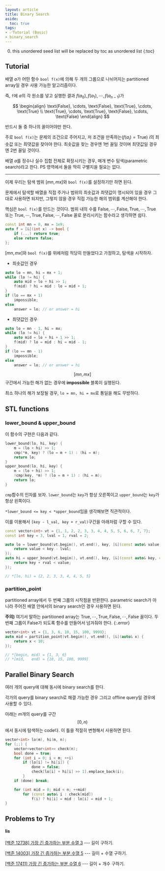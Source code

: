```yaml
---
layout: article
title: Binary Search
aside:
  toc: true
tags:
- ✅Tutorial (Basic)
- binary_search
---
```


0. this unordered seed list will be replaced by toc as unordered list
{:toc}

## Tutorial

배열 $a$가 어떤 함수 `bool f(x)`에 의해 두 개의 그룹으로 나뉘어지는 partitioned array일 경우 사용 가능한 알고리즘이다.

즉, `f`에 $a$의 각 원소를 넣고 실행한 결과 $f(a_0), f(a_1), \cdots, f(a_{n-1})$가

$$
\begin{align}
\text{False}, \cdots, \text{False}, \text{True}, \cdots, \text{True} \\
\text{True}, \cdots, \text{True}, \text{False}, \cdots, \text{False}
\end{align}
$$

반드시 둘 중 하나의 꼴이어야만 한다.

주로 `bool f(x)`는 문제의 조건으로 주어지고, 저 조건을 만족하는($f(a_i) = \text{True}$) $i$의 최솟값 또는 최댓값을 찾아야 한다. 최솟값을 찾는 경우엔 1번 꼴일 것이며 최댓값일 경우엔 2번 꼴일 것이다.

배열 $a$를 정수나 실수 집합 전체로 확장시키는 경우, 매개 변수 탐색(parametric search)라고 한다. PS 영역에서 둘을 딱히 구별지을 필요는 없다.

- - -

이제 우리는 탐색 범위 $[mn, mx]$와 `bool f(x)`를 설정하기만 하면 된다.

문제에서 탐색할 배열을 직접 주거나 범위의 최솟값과 최댓값이 명시되어 있을 경우 그대로 사용하면 되지만, 그렇지 않을 경우 직접 가능한 해의 범위를 계산해야 한다.

핵심은 `bool f(x)`를 만드는 것이다. 범위 내의 수를 $\text{False}, \cdots, \text{False}, \text{True}, \cdots, \text{True}$ 또는 $\text{True}, \cdots, \text{True}, \text{False}, \cdots, \text{False}$ 꼴로 분리시키는 함수라고 생각하면 쉽다.

```cpp
const int mn = 0, mx = 1e9;
auto f = [&](int x) -> bool {
    if (...) return true;
    else return false;
};
```

$[mn, mx]$와 `bool f(x)`를 위에처럼 적당히 만들었다고 가정하고, 탐색을 시작하자.

- 최솟값인 경우

```cpp
auto lo = mn, hi = mx + 1;
while (lo != hi) {
    auto mid = lo + hi >> 1;
    f(mid) ? hi = mid : lo = mid + 1;
}
if (lo == mx + 1)
    impossible;
else
    answer = lo; // or answer = hi
```

- 최댓값인 경우

```cpp
auto lo = mn - 1, hi = mx;
while (lo != hi) {
    auto mid = lo + hi + 1 >> 1;
    f(mid) ? lo = mid : hi = mid - 1;
}
if (lo == mn - 1)
    impossible;
else
    answer = lo; // or answer = hi
```

$$[mn, mx]$$구간에서 가능한 해가 없는 경우에 **impossible** 블록이 실행된다.

최소 하나의 해가 보장될 경우, `lo = mn, hi = mx`로 통일을 해도 무방하다.

## STL functions

### lower_bound & upper_bound

이 함수의 구현은 다음과 같다.

```cpp
lower_bound(lo, hi, key) {
    m = (lo + hi) >> 1;
    cmp(*m, key) ? (lo = m + 1) : (hi = m);
    return lo;
}
upper_bound(lo, hi, key) {
    m = (lo + hi) >> 1;
    !cmp(key, *m) ? (lo = m + 1) : (hi = m);
    return lo;
}
```

`cmp`함수의 인자를 보자. `lower_bound`는 `key`가 항상 오른쪽이고 `upper_bound`는 `key`가 항상 왼쪽이다.

`*lower_bound <= key < *upper_bound`임을 생각해보면 직관적이다.

이를 이용해서 `[key - l_val, key + r_val)`구간을 아래처럼 구할 수 있다.

```cpp
const vector<int> vt = {1, 1, 2, 2, 3, 3, 4, 4, 5, 5, 6, 6, 7, 7};
const int key = 3, lval = 1, rval = 2;

auto lo = lower_bound(vt.begin(), vt.end(), key, [&](const auto& value, const auto& key) {
    return value < key - lval;
});
auto hi = upper_bound(vt.begin(), vt.end(), key, [&](const auto& key, const auto& value) {
    return key + rval < value;
});

// *[lo, hi) = {2, 2, 3, 3, 4, 4, 5, 5}
```

### partition_point

partitioned array에서 두 번째 그룹의 시작점을 반환한다. parametric search가 아니라 주어진 배열 안에서의 binary search인 경우 사용하면 된다.

**주의)** 여기서 말하는 partitioned array는 $\text{True}, \cdots, \text{True}, \text{False}, \cdots, \text{False}$ 꼴이다. 두 번째 그룹이 $\text{False}$가 되도록 함수를 만들어서 넘겨줘야 한다.
{:.error}

```cpp
vector<int> vt = {1, 3, 6, 10, 15, 100, 9999};
auto mid = partition_point(vt.begin(), vt.end(), [&](auto& x) {
    return x < 10;
});

// *[begin, mid) = {1, 3, 6}
// *[mid,   end) = {10, 15, 100, 9999}
```

## Parallel Binary Search

여러 개의 query에 대해 동시에 binary search를 한다.

각가의 query를 binary search로 해결 가능한 경우 그리고 offline query일 경우에 사용할 수 있다.

아래는 $m$개의 query를 구간 $$[0, n)$$에서 동시에 탐색하는 code다. 이 틀을 적절히 변형해서 사용하면 된다.

```cpp
vector<int> lo(m), hi(m, n);
for (;;) {
    vector<vector<int>> check(n);
    bool done = true;
    for (int i = 0; i < m; ++i)
        if (lo[i] != hi[i]) {
            done = false;
            check[lo[i] + hi[i] >> 1].emplace_back(i);
        }
    if (done) break;

    for (int mid = 0; mid < n; ++mid)
        for (const auto& i : check[mid])
            f(i) ? hi[i] = mid : lo[i] = mid + 1;
}
```

## Problems to Try

#### lis

[\[백준 12738\] 가장 긴 증가하는 부분 수열 3](/baekjoon/12738)
--- 길이 구하기.

[\[백준 14003\] 가장 긴 증가하는 부분 수열 5](/baekjoon/14003)
--- 길이 + 수열 구하기.

[\[백준 17411\] 가장 긴 증가하는 부분 수열 6](/baekjoon/17411)
--- 길이 + 개수 구하기.